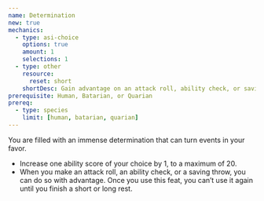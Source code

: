 ```yaml
---
name: Determination
new: true
mechanics:
  - type: asi-choice
    options: true
    amount: 1
    selections: 1
  - type: other
    resource:
      reset: short
    shortDesc: Gain advantage on an attack roll, ability check, or saving throw
prerequisite: Human, Batarian, or Quarian
prereq:
  - type: species
    limit: [human, batarian, quarian]
---
```

You are filled with an immense determination that can turn events in your favor.

- Increase one ability score of your choice by 1, to a maximum of 20.
- When you make an attack roll, an ability check, or a saving throw, you can do so with advantage.
Once you use this feat, you can’t use it again until you finish a short or long rest.






